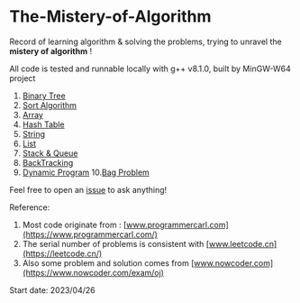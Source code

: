 # The-Mistery-of-Algorithm


Record of learning algorithm & solving the problems, trying to unravel the **mistery of algorithm** ! 
 

All code is tested and runnable locally with g++ v8.1.0, built by MinGW-W64 project

1. [Binary Tree](https://github.com/Raozey/The-Mistery-of-Algorithm/tree/main/Binary%20tree)
2. [Sort Algorithm](https://github.com/Raozey/The-Mistery-of-Algorithm/tree/main/Sort)
3. [Array](https://github.com/Raozey/The-Mistery-of-Algorithm/tree/main/Array)
4. [Hash Table](https://github.com/Raozey/The-Mistery-of-Algorithm/tree/main/Hash%20table)
5. [String](https://github.com/Raozey/The-Mistery-of-Algorithm/tree/main/String)
6. [List](https://github.com/Raozey/The-Mistery-of-Algorithm/tree/main/List)
7. [Stack & Queue](https://github.com/Raozey/The-Mistery-of-Algorithm/tree/main/Stack%20&%20Queue)
8. [BackTracking](https://github.com/Raozey/The-Mistery-of-Algorithm/tree/main/BackTracking)
9. [Dynamic Program](https://github.com/Raozey/The-Mistery-of-Algorithm/tree/main/Dynamic%20Program)
10.[Bag Problem](https://github.com/Raozey/The-Mistery-of-Algorithm/tree/main/Bag%20Problem)


Feel free to open an [issue](https://github.com/Raozey/The-Mistery-of-Algorithm/issues/new) to ask anything!

Reference:
1. Most code originate from : [www.programmercarl.com](https://www.programmercarl.com/)
2. The serial number of problems is consistent with [www.leetcode.cn](https://leetcode.cn/)
3. Also some problem and solution comes from [www.nowcoder.com](https://www.nowcoder.com/exam/oj)



Start date: 2023/04/26
